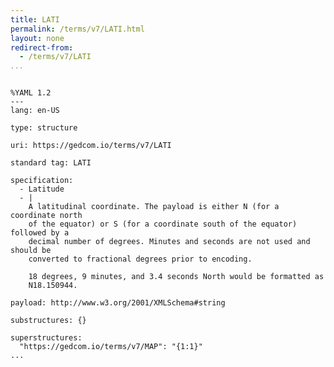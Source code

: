 ```yaml
---
title: LATI
permalink: /terms/v7/LATI.html
layout: none
redirect-from:
  - /terms/v7/LATI
...
```


```

%YAML 1.2
---
lang: en-US

type: structure

uri: https://gedcom.io/terms/v7/LATI

standard tag: LATI

specification:
  - Latitude
  - |
    A latitudinal coordinate. The payload is either N (for a coordinate north
    of the equator) or S (for a coordinate south of the equator) followed by a
    decimal number of degrees. Minutes and seconds are not used and should be
    converted to fractional degrees prior to encoding.
    
    18 degrees, 9 minutes, and 3.4 seconds North would be formatted as
    N18.150944.

payload: http://www.w3.org/2001/XMLSchema#string

substructures: {}

superstructures:
  "https://gedcom.io/terms/v7/MAP": "{1:1}"
...

```

